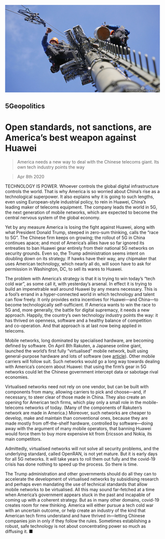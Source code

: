 ![](./images/20200411_LDP002_0.jpg)

## 5Geopolitics

# Open standards, not sanctions, are America’s best weapon against Huawei

> America needs a new way to deal with the Chinese telecoms giant. Its own tech industry points the way

> Apr 8th 2020

TECHNOLOGY IS POWER. Whoever controls the global digital infrastructure controls the world. That is why America is so worried about China’s rise as a technological superpower. It also explains why it is going to such lengths, even using European-style industrial policy, to rein in Huawei, China’s leading maker of telecoms equipment. The company leads the world in 5G, the next generation of mobile networks, which are expected to become the central nervous system of the global economy.

Yet by any measure America is losing the fight against Huawei, along with what President Donald Trump, steeped in zero-sum thinking, calls the “race to 5G”. The Chinese firm keeps on growing; the rollout of 5G in China continues apace; and most of America’s allies have so far ignored its entreaties to ban Huawei gear entirely from their national 5G networks on security grounds. Even so, the Trump administration seems intent on doubling down on its strategy. If hawks have their way, any chipmaker that uses American technology, which nearly all do, will soon have to ask for permission in Washington, DC, to sell its wares to Huawei.

The problem with America’s strategy is that it is trying to win today’s “tech cold war”, as some call it, with yesterday’s arsenal. In effect it is trying to build an impenetrable wall around Huawei by any means necessary. This is a fool’s errand in a hyper-connected world in which technology and talent can flow freely. It only provides extra incentives for Huawei—and China—to become technologically self-sufficient. If America wants to win the race to 5G and, more generally, the battle for digital supremacy, it needs a new approach. Happily, the country’s own technology industry points the way: it has thrived on openness, software and a healthy balance of competition and co-operation. And that approach is at last now being applied in telecoms.

Mobile networks, long dominated by specialised hardware, are becoming defined by software. On April 8th Rakuten, a Japanese online giant, launched the world’s first fully “virtualised” mobile network, built using general-purpose hardware and lots of software (see [article](https://www.economist.com//node/21783476)). Other mobile carriers will follow suit. Such networks would go a long way towards dealing with America’s concern about Huawei: that using the firm’s gear in 5G networks could let the Chinese government intercept data or sabotage rival economies.

Virtualised networks need not rely on one vendor, but can be built with components from many, allowing carriers to pick and choose—and, if necessary, to steer clear of those made in China. They also create an opening for American tech firms, which play only a small role in the mobile-telecoms networks of today. (Many of the components of Rakuten’s network are made in America.) Moreover, such networks are cheaper to develop, make and maintain than conventional ones, because they are made mostly from off-the-shelf hardware, controlled by software—doing away with the argument of many mobile operators, that banning Huawei would force them to buy more expensive kit from Ericsson and Nokia, its main competitors.

Admittedly, virtualised networks will not solve all security problems, and the underlying standard, called OpenRAN, is not yet mature. But it is early days for all 5G networks. It will take years to roll them out fully and the covid-19 crisis has done nothing to speed up the process. So there is time.

The Trump administration and other governments should do all they can to accelerate the development of virtualised networks by subsidising research and perhaps even mandating the use of technical standards that allow mobile networks to be virtualised. All this may sound far-fetched at a time when America’s government appears stuck in the past and incapable of coming up with a coherent strategy. But as in many other domains, covid-19 creates room for new thinking. America will either pursue a tech cold war with an uncertain outcome, or help create an industry of the kind that American tech firms understand and have thrived in—letting Chinese companies join in only if they follow the rules. Sometimes establishing a robust, safe technology is not about concentrating power so much as diffusing it. ■